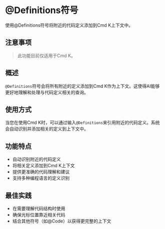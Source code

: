 # @Definitions符号

使用@Definitions符号将附近的代码定义添加到Cmd K上下文中。

## 注意事项

> 此功能目前仅适用于Cmd K。

## 概述

`@Definitions`符号会将所有附近的定义添加到Cmd K作为上下文。这使得AI能够更好地理解和处理与代码定义相关的查询。

## 使用方式

当您在使用Cmd K时，可以通过输入`@Definitions`来引用附近的代码定义。系统会自动识别并添加相关的定义到上下文中。

## 功能特点

- 自动识别附近的代码定义
- 将相关定义添加到Cmd K上下文
- 提供更准确的代码理解和建议
- 支持多种编程语言的定义识别

## 最佳实践

- 在需要理解代码结构时使用
- 确保光标位置靠近相关代码
- 结合其他符号（如@Code）以获得更完整的上下文 